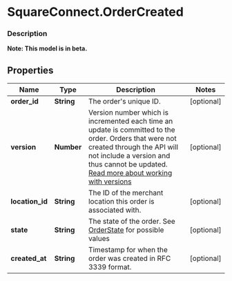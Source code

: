 # SquareConnect.OrderCreated

### Description
**Note: This model is in beta.**



## Properties
Name | Type | Description | Notes
------------ | ------------- | ------------- | -------------
**order_id** | **String** | The order&#39;s unique ID. | [optional] 
**version** | **Number** | Version number which is incremented each time an update is committed to the order. Orders that were not created through the API will not include a version and thus cannot be updated.  [Read more about working with versions](https://developer.squareup.com/docs/docs/orders-api/manage-orders#update-orders) | [optional] 
**location_id** | **String** | The ID of the merchant location this order is associated with. | [optional] 
**state** | **String** | The state of the order. See [OrderState](#type-orderstate) for possible values | [optional] 
**created_at** | **String** | Timestamp for when the order was created in RFC 3339 format. | [optional] 


